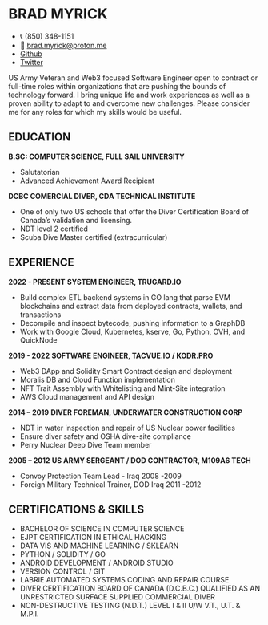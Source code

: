 # BRAD MYRICK
- 📞 (850) 348-1151
- 📧 brad.myrick@proton.me
- [Github](https://github.com/BradMyrick/)
- [Twitter](https://x.com/kodr_eth)

US Army Veteran and Web3 focused Software Engineer open to contract or full-time roles within organizations that 
are pushing the bounds of technology forward. I bring unique life and work experiences as well as a proven ability 
to adapt to and overcome new challenges. Please consider me for any roles for which my skills would be useful.

## EDUCATION

**B.SC: COMPUTER SCIENCE, FULL SAIL UNIVERSITY**
- Salutatorian
- Advanced Achievement Award Recipient

**DCBC COMERCIAL DIVER, CDA TECHNICAL INSTITUTE**
- One of only two US schools that offer the Diver Certification Board of Canada’s validation and licensing.
- NDT level 2 certified
- Scuba Dive Master certified (extracurricular)

## EXPERIENCE

**2022 - PRESENT**
**SYSTEM ENGINEER, TRUGARD.IO**
- Build complex ETL backend systems in GO lang that parse EVM blockchains and extract data from deployed contracts, wallets, and transactions
- Decompile and inspect bytecode, pushing information to a GraphDB
- Work with Google Cloud, Kubernetes, kserve, Go, Python, OVH, and QuickNode

**2019 - 2022**
**SOFTWARE ENGINEER, TACVUE.IO / KODR.PRO**
- Web3 DApp and Solidity Smart Contract design and deployment
- Moralis DB and Cloud Function implementation
- NFT Trait Assembly with Whitelisting and Mint-Site integration
- AWS Cloud management and API design

**2014 – 2019**
**DIVER FOREMAN, UNDERWATER CONSTRUCTION CORP**
- NDT in water inspection and repair of US Nuclear power facilities
- Ensure diver safety and OSHA dive-site compliance
- Perry Nuclear Deep Dive Team member

**2005 – 2012**
**US ARMY SERGEANT / DOD CONTRACTOR, M109A6 TECH**
- Convoy Protection Team Lead - Iraq 2008 -2009
- Foreign Military Technical Trainer, DOD Iraq 2011 -2012

## CERTIFICATIONS & SKILLS
- BACHELOR OF SCIENCE IN COMPUTER SCIENCE
- EJPT CERTIFICATION IN ETHICAL HACKING
- DATA VIS AND MACHINE LEARNING / SKLEARN
- PYTHON / SOLIDITY / GO
- ANDROID DEVELOPMENT / ANDROID STUDIO
- VERSION CONTROL / GIT
- LABRIE AUTOMATED SYSTEMS CODING AND REPAIR COURSE
- DIVER CERTIFICATION BOARD OF CANADA (D.C.B.C.) QUALIFIED AS AN UNRESTRICTED SURFACE SUPPLIED COMMERCIAL DIVER
- NON-DESTRUCTIVE TESTING (N.D.T.) LEVEL I & II U/W V.T., U.T. & M.P.I.
